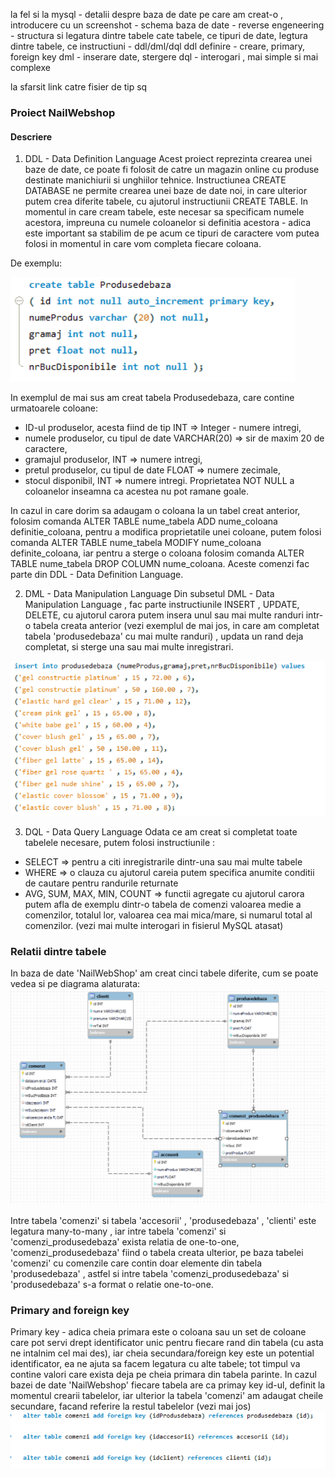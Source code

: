 la fel si la mysql - detalii despre baza de date pe care am creat-o , introducere cu un screenshot - schema baza de date - reverse engeneering - 
structura si legatura dintre tabele cate tabele, ce tipuri de date, legtura dintre tabele, ce instructiuni - ddl/dml/dql ddl definire - 
creare, primary, foreign key dml - inserare date, stergere dql - interogari , mai simple si mai complexe

la sfarsit link catre fisier de tip sq

### Proiect NailWebshop

#### Descriere

1. DDL - Data Definition Language
Acest proiect reprezinta crearea unei baze de date, ce poate fi folosit de catre un magazin online cu produse destinate manichiurii si unghiilor tehnice.
Instructiunea CREATE DATABASE ne permite crearea unei baze de date noi, in care ulterior putem crea diferite tabele, cu ajutorul instructiunii CREATE TABLE. 
In momentul in care cream tabele, este necesar sa specificam numele acestora, impreuna cu numele coloanelor si definitia acestora - adica este important sa stabilim de pe acum
ce tipuri de caractere vom putea folosi in momentul in care vom completa fiecare coloana.

De exemplu:

![exemplu creare tabel](https://github.com/anettabako91/NailWebshop-MySQL_Project/blob/main/exemplu%20creare%20tabel.png)

In exemplul de mai sus am creat tabela Produsedebaza, care contine urmatoarele coloane:
- ID-ul produselor, acesta fiind de tip INT => Integer - numere intregi,
- numele produselor, cu tipul de date VARCHAR(20) => sir de maxim 20 de caractere,
- gramajul produselor, INT => numere intregi,
- pretul produselor, cu tipul de date FLOAT => numere zecimale,
- stocul disponibil, INT => numere intregi.
Proprietatea NOT NULL a coloanelor inseamna ca acestea nu pot ramane goale.

In cazul in care dorim sa adaugam o coloana la un tabel creat anterior, folosim comanda ALTER TABLE nume_tabela ADD nume_coloana definitie_coloana, 
pentru a modifica proprietatile unei coloane, putem folosi comanda ALTER TABLE nume_tabela MODIFY nume_coloana definite_coloana, iar pentru a sterge o coloana folosim comanda
ALTER TABLE nume_tabela DROP COLUMN nume_coloana. Aceste comenzi fac parte din DDL - Data Definition Language.

2. DML - Data Manipulation Language
Din subsetul DML - Data Manipulation Language , fac parte instructiunile INSERT , UPDATE, DELETE, cu ajutorul carora putem insera unul sau mai multe randuri intr-o tabela creata anterior
(vezi exemplul de mai jos, in care am completat tabela 'produsedebaza' cu mai multe randuri) , updata un rand deja completat, si sterge una sau mai multe inregistrari.

![exemplu completare tabela](https://github.com/anettabako91/NailWebshop-MySQL_Project/blob/main/completare%20tabela%20produsedebaza.png)

3. DQL - Data Query Language
Odata ce am creat si completat toate tabelele necesare, putem folosi instructiunile :
- SELECT => pentru a citi inregistrarile dintr-una sau mai multe tabele
- WHERE => o clauza cu ajutorul careia putem specifica anumite conditii de cautare pentru randurile returnate
- AVG, SUM, MAX, MIN, COUNT => functii agregate cu ajutorul carora putem afla de exemplu dintr-o tabela de comenzi valoarea medie a comenzilor, totalul lor, valoarea cea mai mica/mare,
  si numarul total al comenzilor.
(vezi mai multe interogari in fisierul MySQL atasat)

### Relatii dintre tabele
In baza de date 'NailWebShop' am creat cinci tabele diferite, cum se poate vedea si pe diagrama alaturata:
![diagram](https://github.com/anettabako91/NailWebshop-MySQL_Project/blob/main/diagram_mysql.png)

Intre tabela 'comenzi' si tabela 'accesorii' , 'produsedebaza' , 'clienti' este legatura many-to-many , iar intre tabela 'comenzi' si 'comenzi_produsedebaza' exista relatia de 
one-to-one, 'comenzi_produsedebaza' fiind o tabela creata ulterior, pe baza tabelei 'comenzi' cu comenzile care contin doar elemente din tabela 'produsedebaza' , astfel si intre tabela
'comenzi_produsedebaza' si 'produsedebaza' s-a format o relatie one-to-one.

### Primary and foreign key
Primary key - adica cheia primara este o coloana sau un set de coloane care pot servi drept identificator unic pentru fiecare rand din tabela (cu asta ne intalnim cel mai des), 
iar cheia secundara/foreign key este un potential identificator, ea ne ajuta sa facem legatura cu alte tabele; tot timpul va contine valori care exista deja pe cheia primara din 
tabela parinte. 
In cazul bazei de date 'NailWebshop' fiecare tabela are ca primay key id-ul, definit la momentul crearii tabelelor, iar ulterior la tabela 'comenzi' am adaugat cheile secundare, 
facand referire la restul tabelelor (vezi mai jos)
![foreign key](https://github.com/anettabako91/NailWebshop-MySQL_Project/blob/main/adaugare%20foreign%20key.png)

  
